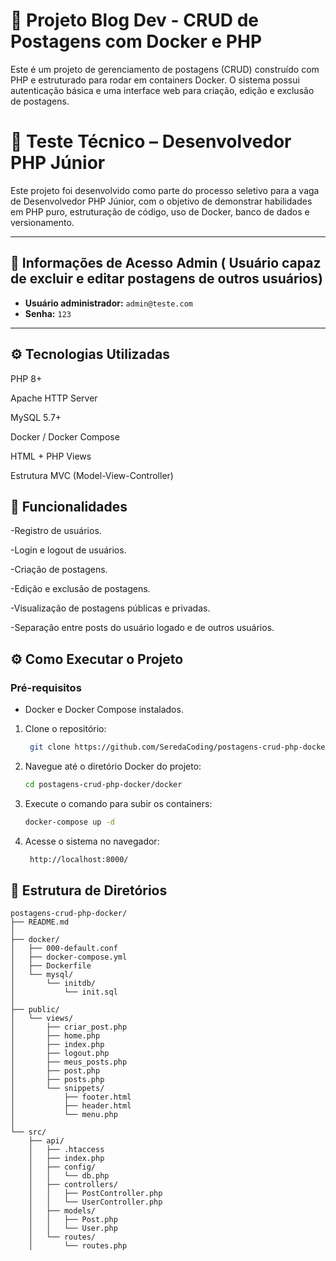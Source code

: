 # 📘 Projeto Blog Dev - CRUD de Postagens com Docker e PHP

Este é um projeto de gerenciamento de postagens (CRUD) construído com PHP e estruturado para rodar em containers Docker. O sistema possui autenticação básica e uma interface web para criação, edição e exclusão de postagens.

# 🧪 Teste Técnico – Desenvolvedor PHP Júnior

Este projeto foi desenvolvido como parte do processo seletivo para a vaga de Desenvolvedor PHP Júnior, com o objetivo de demonstrar habilidades em PHP puro, estruturação de código, uso de Docker, banco de dados e versionamento.

---

## 📌 Informações de Acesso Admin ( Usuário capaz de excluir e editar postagens de outros usuários)

- **Usuário administrador:** `admin@teste.com`  
- **Senha:** `123`

---


## ⚙️ Tecnologias Utilizadas

PHP 8+

Apache HTTP Server

MySQL 5.7+

Docker / Docker Compose

HTML + PHP Views

Estrutura MVC (Model-View-Controller)
## 📝 Funcionalidades

-Registro de usuários.

-Login e logout de usuários.

-Criação de postagens.

-Edição e exclusão de postagens.

-Visualização de postagens públicas e privadas.

-Separação entre posts do usuário logado e de outros usuários.
## ⚙️ Como Executar o Projeto

### Pré-requisitos

- Docker e Docker Compose instalados.

1. Clone o repositório:
   ```bash
    git clone https://github.com/SeredaCoding/postagens-crud-php-docker.git

2. Navegue até o diretório Docker do projeto:
   ```bash
   cd postagens-crud-php-docker/docker

3. Execute o comando para subir os containers:
   ```bash
   docker-compose up -d

4. Acesse o sistema no navegador:
   ```bash
    http://localhost:8000/

## 📁 Estrutura de Diretórios
    postagens-crud-php-docker/
    ├── README.md
    │
    ├── docker/
    │   ├── 000-default.conf
    │   ├── docker-compose.yml
    │   ├── Dockerfile
    │   └── mysql/
    │       └── initdb/
    │           └── init.sql
    │
    ├── public/
    │   └── views/
    │       ├── criar_post.php
    │       ├── home.php
    │       ├── index.php
    │       ├── logout.php
    │       ├── meus_posts.php
    │       ├── post.php
    │       ├── posts.php
    │       └── snippets/
    │           ├── footer.html
    │           ├── header.html
    │           └── menu.php
    │
    └── src/
        ├── api/
        │   ├── .htaccess
        │   ├── index.php
        │   ├── config/
        │   │   └── db.php
        │   ├── controllers/
        │   │   ├── PostController.php
        │   │   └── UserController.php
        │   ├── models/
        │   │   ├── Post.php
        │   │   └── User.php
        │   └── routes/
        │       └── routes.php
